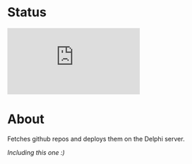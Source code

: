 # Status
[![Deploy Status](http://delphi.midas.cs.cmu.edu/~automation/public/github_deploy_repo/badge.php?repo=cmu-delphi/github-repo-deploy)](#)

# About
Fetches github repos and deploys them on the Delphi server.

*Including this one :)*
